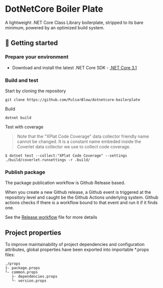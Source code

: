 # DotNetCore Boiler Plate

A lightweight .NET Core Class Library boilerplate, stripped to its bare minimum, powered by an optimized build system.

## 👟 Getting started

### Prepare your environment

* Download and install the latest .NET Core SDK - [.NET Core 3.1](https://github.com/dotnet/core/blob/master/release-notes/3.1/README.md)

### Build and test

Start by cloning the repository

```shell
git clone https://github.com/PulsarBlow/dotnetcore-boilerplate
```

Build

```shell
dotnet build
```

Test with coverage

> Note that the "XPlat Code Coverage" data collector friendly name cannot be changed. It is a constant name embeded inside the Coverlet data collector we use to collect code coverage.

```shell
$ dotnet test --collect:"XPlat Code Coverage" --settings ./build/coverlet.runsettings -r .build/
```

### Publish package

The package publication workflow is Github Release based.

When you create a new Github release, a Github event is triggered at the repository level and caught be the Github Actions underlying system. Github actions checks if there is a workflow bound to that event and run it if it finds one.

See the [Release workflow](.github/workflows/release.yml) file for more details

## Project properties

To improve maintainability of project dependencies and configuration attributes, global properties have been exported into importable *.props files:

```
./props
├- package.props
└- common.props
   ├- dependencies.props
   └- version.props
```

